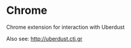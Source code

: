 Chrome
===============

Chrome extension for interaction with Uberdust

Also see: http://uberdust.cti.gr

